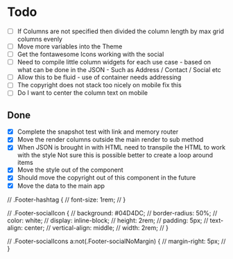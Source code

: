 # Todo

- [ ] If Columns are not specified then divided the column length by max grid columns evenly
- [ ] Move more variables into the Theme
- [ ] Get the fontawesome Icons working with the social
- [ ] Need to compile little column widgets for each use case - based on what can be done in the JSON
      - Such as Address / Contact / Social etc
- [ ] Allow this to be fluid - use of container needs addressing
- [ ] The copyright does not stack too nicely on mobile fix this
- [ ] Do I want to center the column text on mobile

## Done

- [X] Complete the snapshot test with link and memory router
- [X] Move the render columns outside the main render to sub method
- [X] When JSON is brought in with HTML need to transpile the HTML to work with the style
      Not sure this is possible better to create a loop around items
- [X] Move the style out of the component
- [X] Should move the copyright out of this component in the future
- [X] Move the data to the main app

// .Footer-hashtag {
//   font-size: 1rem;
// }

// .Footer-socialIcon {
//   background: #04D4DC;
//   border-radius: 50%;
//   color: white;
//   display: inline-block;
//   height: 2rem;
//   padding: 5px;
//   text-align: center;
//   vertical-align: middle;
//   width: 2rem;
// }

// .Footer-socialIcons a:not(.Footer-socialNoMargin) {
//   margin-right: 5px;
// }

